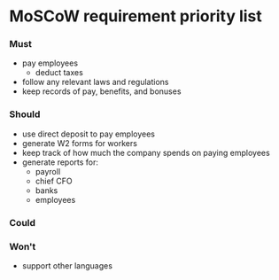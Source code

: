 # MoSCoW requirement priority list

### Must
* pay employees
  * deduct taxes
* follow any relevant laws and regulations
* keep records of pay, benefits, and bonuses

### Should
* use direct deposit to pay employees
* generate W2 forms for workers
* keep track of how much the company spends on paying employees
* generate reports for:
  * payroll
  * chief CFO
  * banks
  * employees

### Could

### Won't
* support other languages
